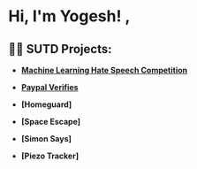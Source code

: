 <h1>Hi, I'm Yogesh! <a href="https://www.linkedin.com/in/yogesh-shelgaonkar/"></a>, </h1>

<h2>👨‍💻 SUTD Projects:</h2>

- <b>[Machine Learning Hate Speech Competition](https://github.com/joshmadakor1/Algorithms-Practice)</b>

- <b>[Paypal Verifies](https://github.com/joshmadakor1/Algorithms-Practice) </b>

- <b>[Homeguard]</b>

- <b>[Space Escape]</b>

- <b>[Simon Says]</b>

- <b>[Piezo Tracker]</b>




